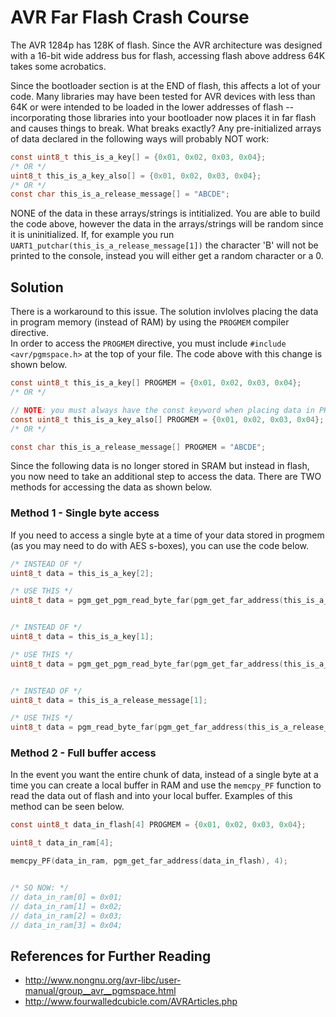 # AVR Far Flash Crash Course
The AVR 1284p has 128K of flash. Since the AVR architecture was designed with a
16-bit wide address bus for flash, accessing flash above address 64K takes some
acrobatics. 

Since the bootloader section is at the END of flash, this affects a lot of your
code.  Many libraries may have been tested for AVR devices with less than 64K
or were intended to be loaded in the lower addresses of flash -- incorporating
those libraries into your bootloader now places it in far flash and causes
things to break.  What breaks exactly?  Any pre-initialized arrays of data 
declared in the following ways will probably NOT work:

```c
const uint8_t this_is_a_key[] = {0x01, 0x02, 0x03, 0x04};
/* OR */
uint8_t this_is_a_key_also[] = {0x01, 0x02, 0x03, 0x04};
/* OR */
const char this_is_a_release_message[] = "ABCDE";
```
NONE of the data in these arrays/strings is intitialized. You are able to build
the code above, however the data in the arrays/strings will be random since it
is uninitialized. If, for example you run `UART1_putchar(this_is_a_release_message[1])` 
the character 'B' will not be printed to the console, instead you will either 
get a random character or a 0. 

## Solution
There is a workaround to this issue. The solution invlolves placing the data 
in program memory (instead of RAM) by using the `PROGMEM` compiler directive.  
In order to access the `PROGMEM` directive, you must include 
`#include <avr/pgmspace.h>` at the top of your file. 
The code above with this change is shown below. 

```c
const uint8_t this_is_a_key[] PROGMEM = {0x01, 0x02, 0x03, 0x04};
/* OR */

// NOTE: you must always have the const keyword when placing data in PROGMEM. 
const uint8_t this_is_a_key_also[] PROGMEM = {0x01, 0x02, 0x03, 0x04};
/* OR */

const char this_is_a_release_message[] PROGMEM = "ABCDE";
```

Since the following data is no longer stored in SRAM but instead in flash, 
you now need to take an additional step to access the data. There are TWO 
methods for accessing the data as shown below. 

### Method 1 - Single byte access

If you need to access a single byte at a time of your data stored in progmem 
(as you may need to do with AES s-boxes), you can use the code below.

```c
/* INSTEAD OF */
uint8_t data = this_is_a_key[2];

/* USE THIS */
uint8_t data = pgm_get_pgm_read_byte_far(pgm_get_far_address(this_is_a_key)+2);


/* INSTEAD OF */
uint8_t data = this_is_a_key[1];

/* USE THIS */
uint8_t data = pgm_get_pgm_read_byte_far(pgm_get_far_address(this_is_a_key)+1);


/* INSTEAD OF */
uint8_t data = this_is_a_release_message[1];

/* USE THIS */
uint8_t data = pgm_read_byte_far(pgm_get_far_address(this_is_a_release_message)+1);
```

### Method 2 - Full buffer access

In the event you want the entire chunk of data, instead of a single byte at a 
time you can create a local buffer in RAM and use the `memcpy_PF` function to
read the data out of flash and into your local buffer. Examples of this method 
can be seen below. 

```c
const uint8_t data_in_flash[4] PROGMEM = {0x01, 0x02, 0x03, 0x04};

uint8_t data_in_ram[4];

memcpy_PF(data_in_ram, pgm_get_far_address(data_in_flash), 4);


/* SO NOW: */
// data_in_ram[0] = 0x01;
// data_in_ram[1] = 0x02;
// data_in_ram[2] = 0x03;
// data_in_ram[3] = 0x04;
```

## References for Further Reading
* http://www.nongnu.org/avr-libc/user-manual/group__avr__pgmspace.html
* http://www.fourwalledcubicle.com/AVRArticles.php
